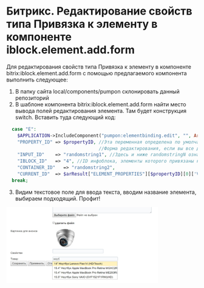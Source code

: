 # Битрикс. Редактирование свойств типа Привязка к элементу в компоненте iblock.element.add.form

Для редактирования свойств типа Привязка к элементу в компоненте bitrix:iblock.element.add.form с помощью предлагаемого компонента выполнить следующее:
1. В папку сайта local/components/pumpon склонировать данный репозиторий
2. В шаблоне компонента bitrix:iblock.element.add.form найти место вывода полей редактирования элемента. Там будет конструкция switch. Вставить туда следующий код:
```php
  case "E":
    $APPLICATION->IncludeComponent("pumpon:elementbinding.edit", "", Array(
    "PROPERTY_ID" => $propertyID, //Эта переменная определена по умолчанию в .default-шаблоне компонента 
                                  //Форма редактирования, если вы все делаете правильно
    "INPUT_ID"    => "randomstring1", //Здесь и ниже randomstringN означает любую случайную строку
    "IBLOCK_ID"   => "4", //ID инфоблока, элементы которого привязаны к нашему
    "CONTAINER_ID"   => "randomstring2",
    "CURRENT_ID"  => $arResult["ELEMENT_PROPERTIES"][$propertyID][0]['VALUE']));
  break;
  ```
3. Видим текстовое поле для ввода текста, вводим название элемента, выбираем подходящий. Профит!
<img src="https://raw.githubusercontent.com/Pum-purum/elementbinding.edit/master/elementbinding.edit/fwp234oerj.jpg" width="400" height="200" />
